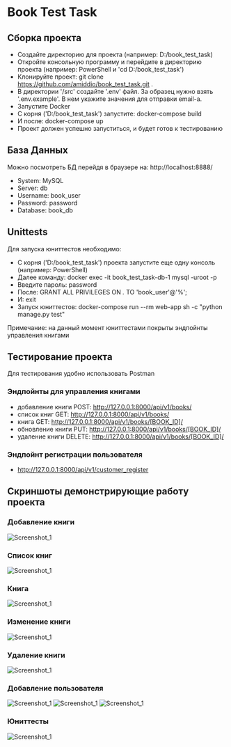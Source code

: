 # Book Test Task

## Сборка проекта

* Создайте директорию для проекта (например: D:/book_test_task)
* Откройте консольную программу и перейдите в директорию проекта (например: PowerShell и 'cd D:/book_test_task')
* Клонируйте проект: git clone https://github.com/amiddio/book_test_task.git .
* В директории '/src' создайте '.env' файл. За образец нужно взять '.env.example'. В нем укажите значения для отправки email-а.
* Запустите Docker
* С корня ('D:/book_test_task') запустите: docker-compose build
* И после: docker-compose up
* Проект должен успешно запуститься, и будет готов к тестированию

## База Данных

Можно посмотреть БД перейдя в браузере на: http://localhost:8888/

* System: MySQL
* Server: db
* Username: book_user
* Password: password
* Database: book_db

## Unittests

Для запуска юниттестов необходимо:

* С корня ('D:/book_test_task') проекта запустите еще одну консоль (например: PowerShell)
* Далее команду: docker exec -it book_test_task-db-1 mysql -uroot -p
* Введите пароль: password
* После: GRANT ALL PRIVILEGES ON *.* TO 'book_user'@'%';
* И: exit
* Запуск юниттестов: docker-compose run --rm  web-app sh -c "python manage.py test"

Примечание: на данный момент юниттестами покрыты эндпойнты управления книгами

## Тестирование проекта

Для тестирования удобно использовать Postman

### Эндпойнты для управления книгами

* добавление книги POST: http://127.0.0.1:8000/api/v1/books/
* список книг GET: http://127.0.0.1:8000/api/v1/books/
* книга GET: http://127.0.0.1:8000/api/v1/books/[BOOK_ID]/
* обновление книги PUT: http://127.0.0.1:8000/api/v1/books/[BOOK_ID]/
* удаление книги DELETE: http://127.0.0.1:8000/api/v1/books/[BOOK_ID]/

### Эндпойнт регистрации пользователя

* http://127.0.0.1:8000/api/v1/customer_register

## Скриншоты демонстрирующие работу проекта

### Добавление книги
![Screenshot_1](/screenshots/Screenshot_1.png)

### Список книг
![Screenshot_1](/screenshots/Screenshot_2.png)

### Книга
![Screenshot_1](/screenshots/Screenshot_3.png)

### Изменение книги
![Screenshot_1](/screenshots/Screenshot_4.png)

### Удаление книги
![Screenshot_1](/screenshots/Screenshot_5.png)

### Добавление пользователя
![Screenshot_1](/screenshots/Screenshot_9.png)
![Screenshot_1](/screenshots/Screenshot_6.png)
![Screenshot_1](/screenshots/Screenshot_7.png)

### Юниттесты
![Screenshot_1](/screenshots/Screenshot_8.png)
